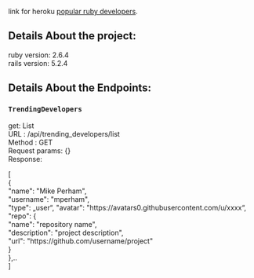 link for heroku [popular ruby developers](http://popular-ruby-developers.herokuapp.com/).

## Details About the project:

ruby version: 2.6.4 <br />
rails version: 5.2.4 <br />

## Details About the Endpoints:
### `TrendingDevelopers`


get: List <br />
URL : /api/trending_developers/list <br />
Method : GET <br />
Request params: {} <br />
Response: <br />
<p>
[ <br />
  { <br />
    "name": "Mike Perham", <br />
    "username": "mperham", <br />
    "type": „user“,
    "avatar": "https://avatars0.githubusercontent.com/u/xxxx“, <br />
    "repo": { <br />
      "name": "repository name", <br />
      "description": "project description", <br />
      "url": "https://github.com/username/project" <br />
    } <br />
  },.. <br />
] <br />

</p>
